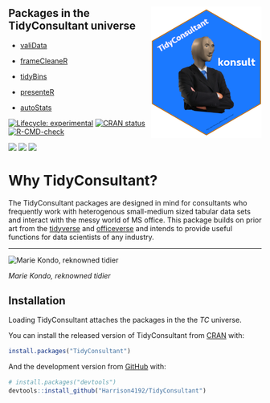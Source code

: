 
<!-- README.md is generated from README.Rmd. Please edit that file -->

# <img src="man/figures/TCmememan.png" align="right" alt="" width="220" />

## Packages in the TidyConsultant universe

-   [valiData](https://harrison4192.github.io/valiData)

-   [frameCleaneR](https://harrison4192.github.io/frameCleaneR/)

-   [tidyBins](https://harrison4192.github.io/tidyBins)

-   [presenteR](https://harrison4192.github.io/presenteR)

-   [autoStats](https://harrison4192.github.io/autoStats)

<!-- badges: start -->

[![Lifecycle:
experimental](https://img.shields.io/badge/lifecycle-experimental-orange.svg)](https://www.tidyverse.org/lifecycle/#experimental)
[![CRAN
status](https://www.r-pkg.org/badges/version/TidyConsultant)](https://CRAN.R-project.org/package=TidyConsultan)
[![R-CMD-check](https://github.com/Harrison4192/TidyConsultant/workflows/R-CMD-check/badge.svg)](https://github.com/Harrison4192/TidyConsultant/actions)

[![](http://cranlogs.r-pkg.org/badges/grand-total/TidyConsultant?color=blue)](https://cran.r-project.org/package=TidyConsultant)
[![](https://img.shields.io/github/languages/code-size/Harrison4192/TidyConsultant.svg)](https://github.com/Harrison4192/TidyConsultant)
[![](https://img.shields.io/github/last-commit/Harrison4192/TidyConsultant.svg)](https://github.com/Harrison4192/TidyConsultant/commits/master)

<!-- badges: end -->

# Why TidyConsultant?

The TidyConsultant packages are designed in mind for consultants who
frequently work with heterogenous small-medium sized tabular data sets
and interact with the messy world of MS office. This package builds on
prior art from the [tidyverse](https://www.tidyverse.org/) and
[officeverse](https://ardata-fr.github.io/officeverse/) and intends to
provide useful functions for data scientists of any industry.

------------------------------------------------------------------------

![Marie Kondo, reknowned
tidier](https://media.giphy.com/media/J2ZMQ2SENLxSSzr3uD/giphy.gif)

*Marie Kondo, reknowned tidier*

## Installation

Loading TidyConsultant attaches the packages in the the *TC* universe.

You can install the released version of TidyConsultant from
[CRAN](https://CRAN.R-project.org) with:

``` r
install.packages("TidyConsultant")
```

And the development version from [GitHub](https://github.com/) with:

``` r
# install.packages("devtools")
devtools::install_github("Harrison4192/TidyConsultant")
```
